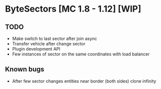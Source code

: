 # ByteSectors [MC 1.8 - 1.12] [WIP]

## TODO
 - Make switch to last sector after join async
 - Transfer vehicle after change sector
 - Plugin development API
 - Few instances of sector on the same coordinates with load balancer

## Known bugs
 - After few sector changes entities near border (both sides) clone infinity
